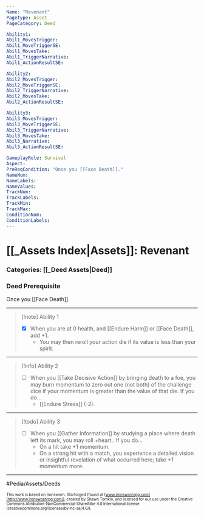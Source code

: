 ```yaml
---
Name: "Revenant"
PageType: Asset
PageCategory: Deed

Ability1:
Abil1_MovesTrigger:
Abil1_MoveTriggerSE:
Abil1_MovesTake:
Abil1_TriggerNarrative:
Abil1_ActionResultSE:

Ability2:
Abil2_MovesTrigger:
Abil2_MoveTriggerSE:
Abil2_TriggerNarrative:
Abil2_MovesTake:
Abil2_ActionResultSE:

Ability3:
Abil3_MovesTrigger:
Abil3_MoveTriggerSE:
Abil3_TriggerNarrative:
Abil3_MovesTake:
Abil3_Narrative:
Abil3_ActionResultSE:

GameplayRole: Survival
Aspect:
PreReqCondition: "Once you [[Face Death]]."
NameNum:
NameLabels:
NameValues:
TrackNum:
TrackLabels:
TrackMin:
TrackMax:
ConditionNum:
ConditionLabels:
---
```

# [[_Assets Index|Assets]]: Revenant
### Categories: [[_Deed Assets|Deed]]
### Deed Prerequisite
Once you [[Face Death]].
___
> [!note] Ability 1
> - [x] When you are at 0 health, and [[Endure Harm]] or [[Face Death]], add +1. 
> 	- You may then reroll your action die if its value is less than your spirit.
___
> [!info] Ability 2
> - [ ] When you [[Take Decisive Action]] by bringing death to a foe, you may burn momentum to zero out one (not both) of the challenge dice if your momentum is greater than the value of that die. If you do...
> 	- [[Endure Stress]] (-2).
___
> [!todo] Ability 3
> - [ ] When you [[Gather Information]] by studying a place where death left its mark, you may roll +heart.. If you do...
> 	- On a hit take +1 momentum.
> 	- On a strong hit with a match, you experience a detailed vision or insightful revelation of what occurred here; take +1 momentum more.
___

#Pedia/Assets/Deeds 

<font size=-2>This work is based on Ironsworn: Starforged (found at [www.ironswornrpg.com](http://www.ironswornrpg.com)), created by Shawn Tomkin, and licensed for our use under the Creative Commons Attribution-NonCommercial-ShareAlike 4.0 International license  (creativecommons.org/licenses/by-nc-sa/4.0/).</font>